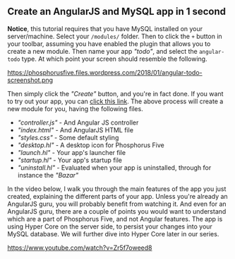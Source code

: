 ## Create an AngularJS and MySQL app in 1 second

**Notice**, this tutorial requires that you have MySQL installed on your server/machine.
Select your `/modules/` folder. Then to click the `+` button in your toolbar, assuming you 
have enabled the plugin that allows you to create a new module. Then name your app _"todo"_, 
and select the `angular-todo` type. At which point your screen should resemble the following.

https://phosphorusfive.files.wordpress.com/2018/01/angular-todo-screenshot.png

Then simply click the _"Create"_ button, and you're in fact done. If you want to try out your app,
you can [click this link](/todo). The above process will create a new module for you, having the following files.

* _"controller.js"_ - And Angular JS controller
* _"index.html"_ - And AngularJS HTML file
* _"styles.css"_ - Some default styling
* _"desktop.hl"_ - A desktop icon for Phosphorus Five
* _"launch.hl"_ - Your app's launcher file
* _"startup.hl"_ - Your app's startup file
* _"uninstall.hl"_ - Evaluated when your app is uninstalled, through for instance the _"Bazar"_

In the video below, I walk you through the main features of the app you just created, explaining the 
different parts of your app. Unless you're already an AngularJS guru, you will probably benefit from 
watching it. And even for an AngularJS guru, there are a couple of points you would want to understand
which are a part of Phosphorus Five, and not Angular features. The app is using Hyper Core on the server
side, to persist your changes into your MySQL database. We will further dive into Hyper Core later in
our series.

https://www.youtube.com/watch?v=Zr5f7oweed8
